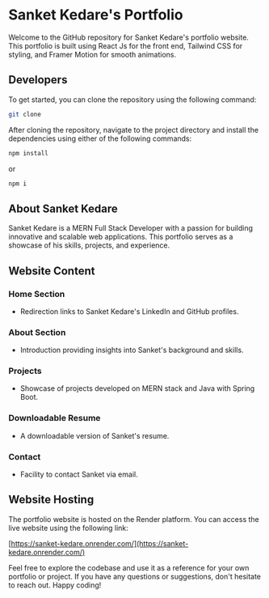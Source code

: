 # Sanket Kedare's Portfolio

Welcome to the GitHub repository for Sanket Kedare's portfolio website. This portfolio is built using React Js for the front end, Tailwind CSS for styling, and Framer Motion for smooth animations.

## Developers

To get started, you can clone the repository using the following command:

```bash
git clone
```

After cloning the repository, navigate to the project directory and install the dependencies using either of the following commands:

```bash
npm install
```
or
```bash
npm i
```

## About Sanket Kedare

Sanket Kedare is a MERN Full Stack Developer with a passion for building innovative and scalable web applications. This portfolio serves as a showcase of his skills, projects, and experience.

## Website Content

### Home Section
- Redirection links to Sanket Kedare's LinkedIn and GitHub profiles.

### About Section
- Introduction providing insights into Sanket's background and skills.

### Projects
- Showcase of projects developed on MERN stack and Java with Spring Boot.

### Downloadable Resume
- A downloadable version of Sanket's resume.

### Contact
- Facility to contact Sanket via email.

## Website Hosting

The portfolio website is hosted on the Render platform. You can access the live website using the following link:

[https://sanket-kedare.onrender.com/](https://sanket-kedare.onrender.com/)

Feel free to explore the codebase and use it as a reference for your own portfolio or project. If you have any questions or suggestions, don't hesitate to reach out. Happy coding!

